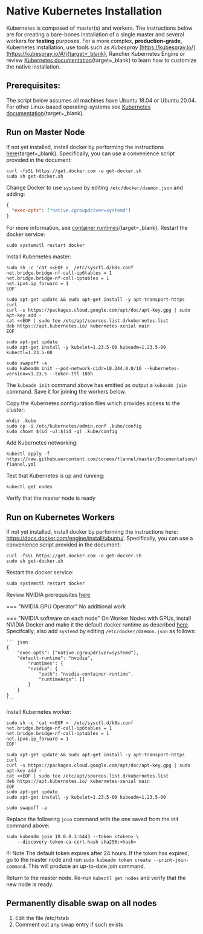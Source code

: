 # Native Kubernetes Installation

Kubernetes is composed of master(s) and workers. The instructions below are for creating a bare-bones installation of a single master and several workers for __testing__ purposes. For a more complex, __production-grade__, Kubernetes installation, use tools such as _Kubespray_ [https://kubespray.io/](https://kubespray.io/#/){target=_blank}, Rancher Kubernetes Engine or review [Kubernetes documentation](https://kubernetes.io/docs/setup/production-environment/tools/kubeadm/create-cluster-kubeadm/){target=_blank} to learn how to customize the native installation.

## Prerequisites:

The script below assumes all machines have Ubuntu 18.04 or Ubuntu 20.04. For other Linux-based operating-systems see [Kubernetes documentation](https://kubernetes.io/docs/setup/production-environment/tools/kubeadm/install-kubeadm/){target=_blank}. 



## Run on Master Node

If not yet installed, install docker by performing the instructions [here](https://docs.docker.com/engine/install/ubuntu/){target=_blank}. Specifically, you can use a convenience script provided in the document:
``` shell
curl -fsSL https://get.docker.com -o get-docker.sh
sudo sh get-docker.sh
```

Change Docker to use `systemd` by editing `/etc/docker/daemon.json` and adding:

``` json
{
  "exec-opts": ["native.cgroupdriver=systemd"]
}
```
For more information, see [container runtimes](https://kubernetes.io/docs/setup/production-environment/container-runtimes/#docker){target=_blank}. Restart the docker service:

``` 
sudo systemctl restart docker
```

Install Kubernetes master:
``` shell
sudo sh -c 'cat <<EOF >  /etc/sysctl.d/k8s.conf
net.bridge.bridge-nf-call-ip6tables = 1
net.bridge.bridge-nf-call-iptables = 1
net.ipv4.ip_forward = 1
EOF'

sudo apt-get update && sudo apt-get install -y apt-transport-https curl
curl -s https://packages.cloud.google.com/apt/doc/apt-key.gpg | sudo apt-key add -
cat <<EOF | sudo tee /etc/apt/sources.list.d/kubernetes.list
deb https://apt.kubernetes.io/ kubernetes-xenial main
EOF

sudo apt-get update
sudo apt-get install -y kubelet=1.23.5-00 kubeadm=1.23.5-00 kubectl=1.23.5-00

sudo swapoff -a
sudo kubeadm init --pod-network-cidr=10.244.0.0/16 --kubernetes-version=v1.23.5 --token-ttl 180h
```


The `kubeadm init` command above has emitted as output a `kubeadm join` command. Save it for joining the workers below. 

Copy the Kubernetes configuration files which provides access to the cluster: 
``` shell
mkdir .kube
sudo cp -i /etc/kubernetes/admin.conf .kube/config
sudo chown $(id -u):$(id -g) .kube/config
```

Add Kubernetes networking:
``` 
kubectl apply -f https://raw.githubusercontent.com/coreos/flannel/master/Documentation/kube-flannel.yml
```

Test that Kubernetes is up and running:
```
kubectl get nodes
```
Verify that the master node is ready



## Run on Kubernetes Workers

If not yet installed, install docker by performing the instructions here: https://docs.docker.com/engine/install/ubuntu/. Specifically, you can use a convenience script provided in the document:

``` shell
curl -fsSL https://get.docker.com -o get-docker.sh
sudo sh get-docker.sh
```

Restart the docker service:

```
sudo systemctl restart docker
```

Review NVIDIA prerequisites [here](cluster-install.md#step-2-nvidia)

=== "NVIDIA GPU Operator"
    No additional work

=== "NVIDIA software on each node"
    On Worker Nodes with GPUs, install NVIDIA Docker and make it the default docker runtime as described [here](../cluster-prerequisites/#nvidia). Specifcally, also add `systemd` by editing `/etc/docker/daemon.json` as follows:

    ``` json
    {
        "exec-opts": ["native.cgroupdriver=systemd"],
        "default-runtime": "nvidia",
            "runtimes": {
            "nvidia": {
                "path": "nvidia-container-runtime",
                "runtimeArgs": []
            }
        }
    }
    ```

Install Kubernetes worker:
``` shell
sudo sh -c 'cat <<EOF >  /etc/sysctl.d/k8s.conf
net.bridge.bridge-nf-call-ip6tables = 1
net.bridge.bridge-nf-call-iptables = 1
net.ipv4.ip_forward = 1
EOF'

sudo apt-get update && sudo apt-get install -y apt-transport-https curl
curl -s https://packages.cloud.google.com/apt/doc/apt-key.gpg | sudo apt-key add -
cat <<EOF | sudo tee /etc/apt/sources.list.d/kubernetes.list
deb https://apt.kubernetes.io/ kubernetes-xenial main
EOF
sudo apt-get update
sudo apt-get install -y kubelet=1.23.5-00 kubeadm=1.23.5-00

sudo swapoff -a
```

Replace the following `join` command with the one saved from the init command above:

``` shell
sudo kubeadm join 10.0.0.3:6443 --token <token> \
    --discovery-token-ca-cert-hash sha256:<hash>
```

!!! Note
    The default token expires after 24 hours. If the token has expired, go to the master node and run `sudo kubeadm token create --print-join-command`. This will produce an up-to-date join command.


Return to the master node. Re-run `kubectl get nodes` and verify that the new node is ready.


## Permanently disable swap on all nodes

1. Edit the file /etc/fstab
2. Comment out any swap entry if such exists


